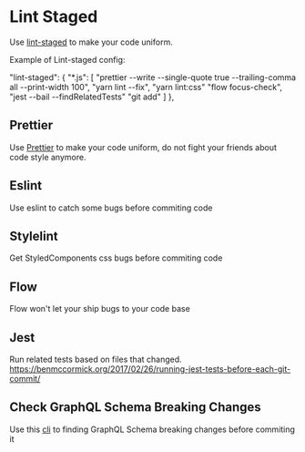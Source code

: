 # Lint Staged

Use [lint-staged](https://github.com/okonet/lint-staged) to make your code uniform.

Example of Lint-staged config:

"lint-staged": {
    "*.js": [
      "prettier --write --single-quote true --trailing-comma all --print-width 100",
      "yarn lint --fix",
      "yarn lint:css"
      "flow focus-check",
      "jest --bail --findRelatedTests"
      "git add"
    ]
  },

## Prettier

Use [Prettier](https://github.com/prettier/prettier) to make your code uniform, do not fight your friends
about code style anymore.

## Eslint

Use eslint to catch some bugs before commiting code

## Stylelint

Get StyledComponents css bugs before commiting code

## Flow

Flow won't let your ship bugs to your code base

## Jest

Run related tests based on files that changed. https://benmccormick.org/2017/02/26/running-jest-tests-before-each-git-commit/

## Check GraphQL Schema Breaking Changes

Use this [cli](https://github.com/entria/graphql-find-breaking-changes-cli) to finding GraphQL Schema breaking
changes before commiting it
